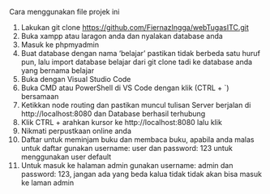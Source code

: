 Cara menggunakan file projek ini

1.	Lakukan git clone https://github.com/FiernazIngga/webTugasITC.git
2.	Buka xampp atau laragon anda dan nyalakan database anda
3.	Masuk ke phpmyadmin
4.	Buat database dengan nama ‘belajar’ pastikan tidak berbeda satu huruf pun, lalu import database belajar dari git clone tadi ke database anda yang bernama belajar
5.	Buka dengan Visual Studio Code
6.	Buka CMD atau PowerShell di VS Code dengan klik (CTRL + `) bersamaan
7.	Ketikkan node routing dan pastikan muncul tulisan Server berjalan di http://localhost:8080 dan Database berhasil terhubung
8.	Klik CTRL + arahkan kursor ke http://localhost:8080 lalu klik
9.	Nikmati perpustkaan online anda
10.	Daftar untuk meminjam buku dan membaca buku, apabila anda malas untuk daftar gunakan username: user dan password: 123 untuk menggunakan user default
11.	Untuk masuk ke halaman admin gunakan username: admin dan password: 123, jangan ada yang beda kalua tidak tidak akan bisa masuk ke laman admin

